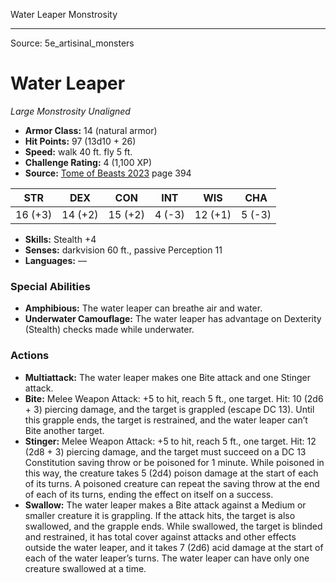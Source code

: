 <MonsterName/>Water Leaper</MonsterName>
<CreatureType/>Monstrosity</CreatureType>



---

Source: 5e_artisinal_monsters

# Water Leaper

*Large* *Monstrosity* *Unaligned*

- **Armor Class:** 14 (natural armor)
- **Hit Points:** 97 (13d10 + 26)
- **Speed:** walk 40 ft. fly 5 ft.
- **Challenge Rating:** 4 (1,100 XP)
- **Source:** [Tome of Beasts 2023](https://koboldpress.com/kpstore/product/tome-of-beasts-1-2023-edition/) page 394

| STR | DEX | CON | INT | WIS | CHA |
| --- | --- | --- | --- | --- | --- |
| 16 (+3) | 14 (+2) | 15 (+2) | 4 (-3) | 12 (+1) | 5 (-3) |

- **Skills:** Stealth +4
- **Senses:** darkvision 60 ft., passive Perception 11
- **Languages:** —

### Special Abilities

- **Amphibious:** The water leaper can breathe air and water.
- **Underwater Camouflage:** The water leaper has advantage on Dexterity (Stealth) checks made while underwater.

### Actions

- **Multiattack:** The water leaper makes one Bite attack and one Stinger attack.
- **Bite:** Melee Weapon Attack: +5 to hit, reach 5 ft., one target. Hit: 10 (2d6 + 3) piercing damage, and the target is grappled (escape DC 13). Until this grapple ends, the target is restrained, and the water leaper can’t Bite another target.
- **Stinger:** Melee Weapon Attack: +5 to hit, reach 5 ft., one target. Hit: 12 (2d8 + 3) piercing damage, and the target must succeed on a DC 13 Constitution saving throw or be poisoned for 1 minute. While poisoned in this way, the creature takes 5 (2d4) poison damage at the start of each of its turns. A poisoned creature can repeat the saving throw at the end of each of its turns, ending the effect on itself on a success.
- **Swallow:** The water leaper makes a Bite attack against a Medium or smaller creature it is grappling. If the attack hits, the target is also swallowed, and the grapple ends. While swallowed, the target is blinded and restrained, it has total cover against attacks and other effects outside the water leaper, and it takes 7 (2d6) acid damage at the start of each of the water leaper’s turns. The water leaper can have only one creature swallowed at a time.


